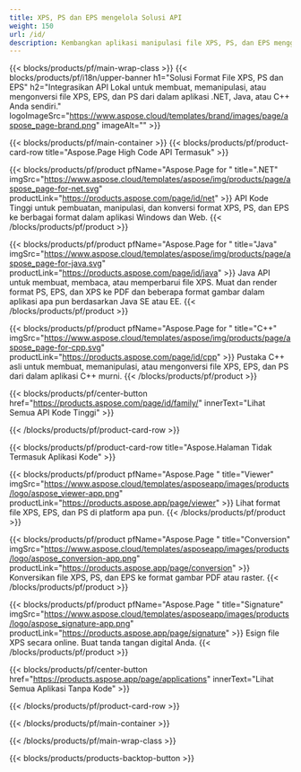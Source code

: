 ```yaml
---
title: XPS, PS dan EPS mengelola Solusi API
weight: 150
url: /id/
description: Kembangkan aplikasi manipulasi file XPS, PS, dan EPS menggunakan API Lokal atau Cloud, atau cukup gunakan aplikasi lintas platform untuk melihat, menggabungkan, atau mengonversi file XPS, PS, dan EPS.
---
```



{{< blocks/products/pf/main-wrap-class >}}
{{< blocks/products/pf/i18n/upper-banner h1="Solusi Format File XPS, PS dan EPS" h2="Integrasikan API Lokal untuk membuat, memanipulasi, atau mengonversi file XPS, EPS, dan PS dari dalam aplikasi .NET, Java, atau C++ Anda sendiri." logoImageSrc="https://www.aspose.cloud/templates/brand/images/page/aspose_page-brand.png" imageAlt="" >}}

{{< blocks/products/pf/main-container >}}
{{< blocks/products/pf/product-card-row title="Aspose.Page High Code API Termasuk" >}}

{{< blocks/products/pf/product pfName="Aspose.Page for " title=".NET" imgSrc="https://www.aspose.cloud/templates/aspose/img/products/page/aspose_page-for-net.svg" productLink="https://products.aspose.com/page/id/net" >}}
API Kode Tinggi untuk pembuatan, manipulasi, dan konversi format XPS, PS, dan EPS ke berbagai format dalam aplikasi Windows dan Web.
{{< /blocks/products/pf/product >}}

{{< blocks/products/pf/product pfName="Aspose.Page for " title="Java" imgSrc="https://www.aspose.cloud/templates/aspose/img/products/page/aspose_page-for-java.svg" productLink="https://products.aspose.com/page/id/java" >}}
Java API untuk membuat, membaca, atau memperbarui file XPS. Muat dan render format PS, EPS, dan XPS ke PDF dan beberapa format gambar dalam aplikasi apa pun berdasarkan Java SE atau EE.
{{< /blocks/products/pf/product >}}

{{< blocks/products/pf/product pfName="Aspose.Page for " title="C++" imgSrc="https://www.aspose.cloud/templates/aspose/img/products/page/aspose_page-for-cpp.svg" productLink="https://products.aspose.com/page/id/cpp" >}}
Pustaka C++ asli untuk membuat, memanipulasi, atau mengonversi file XPS, EPS, dan PS dari dalam aplikasi C++ murni.
{{< /blocks/products/pf/product >}}

{{< blocks/products/pf/center-button href="https://products.aspose.com/page/id/family/" innerText="Lihat Semua API Kode Tinggi" >}}

{{< /blocks/products/pf/product-card-row >}}

{{< blocks/products/pf/product-card-row title="Aspose.Halaman Tidak Termasuk Aplikasi Kode" >}}

{{< blocks/products/pf/product pfName="Aspose.Page " title="Viewer" imgSrc="https://www.aspose.cloud/templates/asposeapp/images/products/logo/aspose_viewer-app.png" productLink="https://products.aspose.app/page/viewer" >}}
Lihat format file XPS, EPS, dan PS di platform apa pun.
{{< /blocks/products/pf/product >}}

{{< blocks/products/pf/product pfName="Aspose.Page " title="Conversion" imgSrc="https://www.aspose.cloud/templates/asposeapp/images/products/logo/aspose_conversion-app.png" productLink="https://products.aspose.app/page/conversion" >}}
Konversikan file XPS, PS, dan EPS ke format gambar PDF atau raster.
{{< /blocks/products/pf/product >}}

{{< blocks/products/pf/product pfName="Aspose.Page " title="Signature" imgSrc="https://www.aspose.cloud/templates/asposeapp/images/products/logo/aspose_signature-app.png" productLink="https://products.aspose.app/page/signature" >}}
Esign file XPS secara online. Buat tanda tangan digital Anda.
{{< /blocks/products/pf/product >}}

{{< blocks/products/pf/center-button href="https://products.aspose.app/page/applications" innerText="Lihat Semua Aplikasi Tanpa Kode" >}}

{{< /blocks/products/pf/product-card-row >}}

{{< /blocks/products/pf/main-container >}}


{{< /blocks/products/pf/main-wrap-class >}}

{{< blocks/products/products-backtop-button >}}